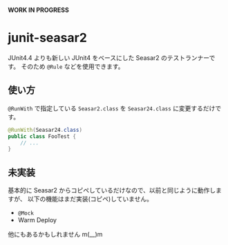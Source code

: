 **WORK IN PROGRESS**

junit-seasar2
=============

JUnit4.4 よりも新しい JUnit4 をベースにした Seasar2 のテストランナーです。
そのため `@Rule` などを使用できます。

## 使い方

`@RunWith` で指定している `Seasar2.class` を `Seasar24.class` に変更するだけです。

```Java
@RunWith(Seasar24.class)
public class FooTest {
    // ...
}
```

## 未実装

基本的に Seasar2 からコピペしているだけなので、以前と同じように動作しますが、
以下の機能はまだ実装(コピペ)していません。

* `@Mock`
* Warm Deploy

他にもあるかもしれません m(__)m
